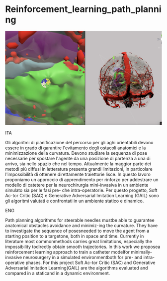 # Reinforcement_learning_path_planning

![Screen](Screen.png)

ITA

Gli algoritmi di pianificazione del percorso per gli aghi orientabili devono essere in grado di garantire l'evitamento degli ostacoli anatomici e la minimizzazione della curvatura. Devono studiare la sequenza di pose necessarie per spostare l'agente da una posizione di partenza a una di arrivo, sia nello spazio che nel tempo. Attualmente la maggior parte dei metodi più diffusi in letteratura presenta grandi limitazioni, in particolare l'impossibilità di ottenere direttamente traiettorie lisce. In questo lavoro proponiamo un approccio di apprendimento per rinforzo per addestrare un modello di catetere per la neurochirurgia mini-invasiva in un ambiente simulato sia per le fasi pre- che intra-operatorie. Per questo progetto, Soft Ac-tor Critic (SAC) e Generative Adversarial Imitation Learning (GAIL) sono gli algoritmi valutati e confrontati in un ambiente statico e dinamico.

ENG

Path planning algorithms for steerable needles mustbe able to guarantee anatomical obstacles avoidance and minimiz-ing the curvature. They have to investigate the sequence of posesneeded to move the agent from a starting position to a targetone, both in space and time. Currently in literature most commonmethods carries great limitations, especially the impossibility todirectly obtain smooth trajectories. In this work we proposea reinforcement learning approach to train a catheter modelfor minimally-invasive neurosurgery in a simulated environmentboth for pre- and intra-operative phases. For this project Soft Ac-tor Critic (SAC) and Generative Adversarial Imitation Learning(GAIL) are the algorithms evaluated and compared in a staticand in a dynamic environment.

